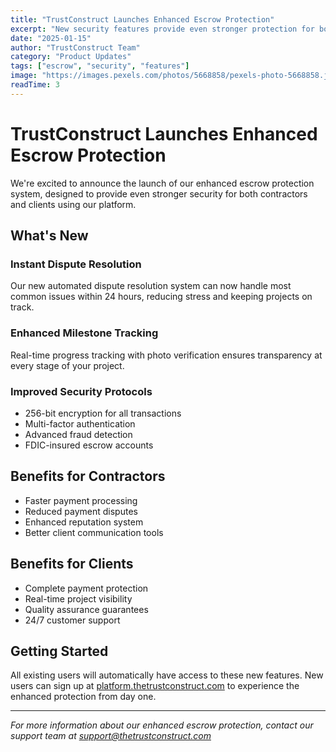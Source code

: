 ```yaml
---
title: "TrustConstruct Launches Enhanced Escrow Protection"
excerpt: "New security features provide even stronger protection for both contractors and clients, with instant dispute resolution and automated milestone tracking."
date: "2025-01-15"
author: "TrustConstruct Team"
category: "Product Updates"
tags: ["escrow", "security", "features"]
image: "https://images.pexels.com/photos/5668858/pexels-photo-5668858.jpeg?auto=compress&cs=tinysrgb&w=600"
readTime: 3
---
```


# TrustConstruct Launches Enhanced Escrow Protection

We're excited to announce the launch of our enhanced escrow protection system, designed to provide even stronger security for both contractors and clients using our platform.

## What's New

### Instant Dispute Resolution
Our new automated dispute resolution system can now handle most common issues within 24 hours, reducing stress and keeping projects on track.

### Enhanced Milestone Tracking
Real-time progress tracking with photo verification ensures transparency at every stage of your project.

### Improved Security Protocols
- 256-bit encryption for all transactions
- Multi-factor authentication
- Advanced fraud detection
- FDIC-insured escrow accounts

## Benefits for Contractors

- Faster payment processing
- Reduced payment disputes
- Enhanced reputation system
- Better client communication tools

## Benefits for Clients

- Complete payment protection
- Real-time project visibility
- Quality assurance guarantees
- 24/7 customer support

## Getting Started

All existing users will automatically have access to these new features. New users can sign up at [platform.thetrustconstruct.com](https://platform.thetrustconstruct.com) to experience the enhanced protection from day one.

---

*For more information about our enhanced escrow protection, contact our support team at support@thetrustconstruct.com*